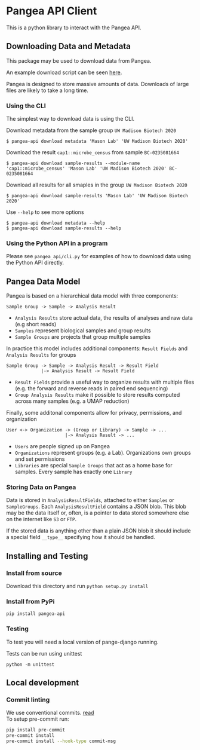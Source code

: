 # Pangea API Client

This is a python library to interact with the Pangea API.

## Downloading Data and Metadata

This package may be used to download data from Pangea.

An example download script can be seen [here](https://gist.github.com/dcdanko/c70304e5eb9c20fc81111929598edda0).

Pangea is designed to store massive amounts of data. Downloads of large files are likely to take a long time.

### Using the CLI

The simplest way to download data is using the CLI.

Download metadata from the sample group `UW Madison Biotech 2020`

```
$ pangea-api download metadata 'Mason Lab' 'UW Madison Biotech 2020'
```

Download the result `cap1::microbe_census` from sample `BC-0235081664`

```
$ pangea-api download sample-results --module-name 'cap1::microbe_census' 'Mason Lab' 'UW Madison Biotech 2020' BC-0235081664
```

Download all results for all smaples in the group `UW Madison Biotech 2020`

```
$ pangea-api download sample-results 'Mason Lab' 'UW Madison Biotech 2020'
```

Use `--help` to see more options

```
$ pangea-api download metadata --help
$ pangea-api download sample-results --help
```

### Using the Python API in a program

Please see `pangea_api/cli.py` for examples of how to download data using the Python API directly.

## Pangea Data Model

Pangea is based on a hierarchical data model with three components:

```
Sample Group -> Sample -> Analysis Result
```

- `Analysis Results` store actual data, the results of analyses and raw data (e.g short reads)
- `Samples` represent biological samples and group results
- `Sample Groups` are projects that group multiple samples

In practice this model includes additional components: `Result Fields` and `Analysis Results` for groups

```
Sample Group -> Sample -> Analysis Result -> Result Field
             |-> Analysis Result -> Result Field
```

- `Result Fields` provide a useful way to organize results with multiple files (e.g. the forward and reverse reads in paired end sequencing)
- `Group Analysis Results` make it possible to store results computed across many samples (e.g. a UMAP reduction)

Finally, some additonal components allow for privacy, permissions, and organization

```
User <-> Organization -> (Group or Library) -> Sample -> ...
                      |-> Analysis Result -> ...
```

- `Users` are people signed up on Pangea
- `Organizations` represent groups (e.g. a Lab). Organizations own groups and set permissions
- `Libraries` are special `Sample Groups` that act as a home base for samples. Every sample has exactly one `Library`

### Storing Data on Pangea

Data is stored in `AnalysisResultFields`, attached to either `Samples` or `SampleGroups`. Each `AnalysisResultField` contains a JSON blob. This blob may be the data itself or, often, is a pointer to data stored somewhere else on the internet like `S3` or `FTP`.

If the stored data is anything other than a plain JSON blob it should include a special field `__type__` specifying how it should be handled.

## Installing and Testing

### Install from source

Download this directory and run `python setup.py install`

### Install from PyPi

`pip install pangea-api`

### Testing

To test you will need a local version of pange-django running.

Tests can be run using unittest

```
python -m unittest
```

## Local development

### Commit linting

We use conventional commits. [read](https://www.conventionalcommits.org)\
To setup pre-commit run:

```sh
pip install pre-commit
pre-commit install
pre-commit install --hook-type commit-msg
```
